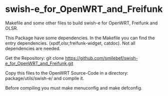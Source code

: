 swish-e_for_OpenWRT_and_Freifunk
================================

Makefile and some other files to build swish-e for OpenWRT, Freifunk and OLSR.

This Package have some dependencies.
In the Makefile you can find the entry dependencies. (xpdf,olsr,freifunk-widget, catdoc).
Not all dependencies are needed.


Get the Repository:
git clone https://github.com/smilebef/swish-e_for_OpenWRT_and_Freifunk.git

Copy this files to the OpenWRT Source-Code in a directory:
package/utils/swish-e/
and compile it.

Before compiling you must make menuconfig and make defconfig.

